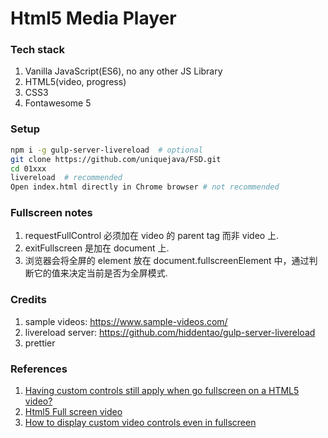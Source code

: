 # Html5 Media Player

### Tech stack

1. Vanilla JavaScript(ES6), no any other JS Library
2. HTML5(video, progress)
3. CSS3
4. Fontawesome 5

### Setup

```sh
npm i -g gulp-server-livereload  # optional
git clone https://github.com/uniquejava/FSD.git
cd 01xxx
livereload  # recommended
Open index.html directly in Chrome browser # not recommended
```

### Fullscreen notes

1.  requestFullControl 必须加在 video 的 parent tag 而非 video 上.
2.  exitFullscreen 是加在 document 上.
3.  浏览器会将全屏的 element 放在 document.fullscreenElement 中，通过判断它的值来决定当前是否为全屏模式.

### Credits

1. sample videos: https://www.sample-videos.com/
2. livereload server: https://github.com/hiddentao/gulp-server-livereload
3. prettier

### References

1. [Having custom controls still apply when go fullscreen on a HTML5 video?](https://stackoverflow.com/questions/10115345/having-custom-controls-still-apply-when-go-fullscreen-on-a-html5-video)
2. [Html5 Full screen video](https://stackoverflow.com/questions/6039909/html5-full-screen-video)
3. [How to display custom video controls even in fullscreen](https://stackoverflow.com/questions/38134629/how-to-display-custom-video-controls-even-in-fullscreen)

